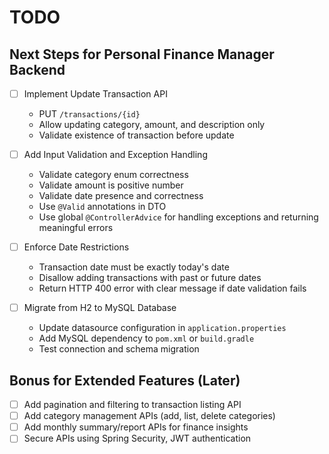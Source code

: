 # TODO

## Next Steps for Personal Finance Manager Backend

- [ ] Implement Update Transaction API
    - PUT `/transactions/{id}`
    - Allow updating category, amount, and description only
    - Validate existence of transaction before update

- [ ] Add Input Validation and Exception Handling
    - Validate category enum correctness
    - Validate amount is positive number
    - Validate date presence and correctness
    - Use `@Valid` annotations in DTO
    - Use global `@ControllerAdvice` for handling exceptions and returning meaningful errors

- [ ] Enforce Date Restrictions
    - Transaction date must be exactly today's date
    - Disallow adding transactions with past or future dates
    - Return HTTP 400 error with clear message if date validation fails

- [ ] Migrate from H2 to MySQL Database
    - Update datasource configuration in `application.properties`
    - Add MySQL dependency to `pom.xml` or `build.gradle`
    - Test connection and schema migration

## Bonus for Extended Features (Later)

- [ ] Add pagination and filtering to transaction listing API
- [ ] Add category management APIs (add, list, delete categories)
- [ ] Add monthly summary/report APIs for finance insights
- [ ] Secure APIs using Spring Security, JWT authentication

